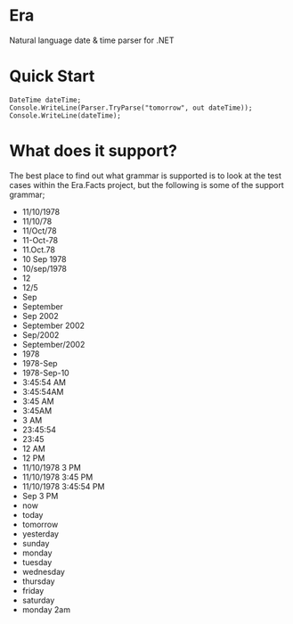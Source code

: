# Era
Natural language date &amp; time parser for .NET

# Quick Start
    DateTime dateTime;
    Console.WriteLine(Parser.TryParse("tomorrow", out dateTime));
    Console.WriteLine(dateTime);
    
# What does it support?
The best place to find out what grammar is supported is to look at the test cases within the Era.Facts project, but the following is some of the support grammar;
* 11/10/1978
* 11/10/78
* 11/Oct/78
* 11-Oct-78
* 11.Oct.78
* 10 Sep 1978
* 10/sep/1978
* 12
* 12/5
* Sep
* September
* Sep 2002
* September 2002
* Sep/2002
* September/2002
* 1978
* 1978-Sep
* 1978-Sep-10
* 3:45:54 AM
* 3:45:54AM
* 3:45 AM
* 3:45AM
* 3 AM
* 23:45:54
* 23:45
* 12 AM
* 12 PM
* 11/10/1978 3 PM
* 11/10/1978 3:45 PM
* 11/10/1978 3:45:54 PM
* Sep 3 PM
* now
* today
* tomorrow
* yesterday
* sunday
* monday
* tuesday
* wednesday
* thursday
* friday
* saturday
* monday 2am

